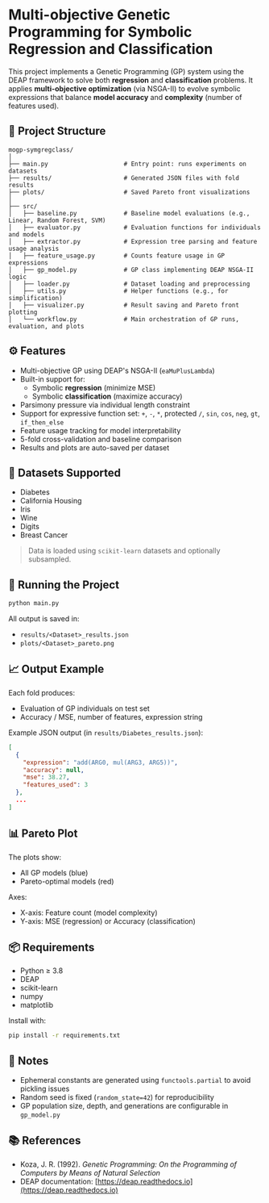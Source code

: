 # Multi-objective Genetic Programming for Symbolic Regression and Classification

This project implements a Genetic Programming (GP) system using the DEAP framework to solve both **regression** and **classification** problems. It applies **multi-objective optimization** (via NSGA-II) to evolve symbolic expressions that balance **model accuracy** and **complexity** (number of features used).

## 📁 Project Structure

```
mogp-symgregclass/
│
├── main.py                     # Entry point: runs experiments on datasets
├── results/                    # Generated JSON files with fold results
├── plots/                      # Saved Pareto front visualizations
│
├── src/
│   ├── baseline.py             # Baseline model evaluations (e.g., Linear, Random Forest, SVM)
│   ├── evaluator.py            # Evaluation functions for individuals and models
│   ├── extractor.py            # Expression tree parsing and feature usage analysis
│   ├── feature_usage.py        # Counts feature usage in GP expressions
│   ├── gp_model.py             # GP class implementing DEAP NSGA-II logic
│   ├── loader.py               # Dataset loading and preprocessing
│   ├── utils.py                # Helper functions (e.g., for simplification)
│   ├── visualizer.py           # Result saving and Pareto front plotting
│   └── workflow.py             # Main orchestration of GP runs, evaluation, and plots
```

## ⚙️ Features

- Multi-objective GP using DEAP's NSGA-II (`eaMuPlusLambda`)
- Built-in support for:
  - Symbolic **regression** (minimize MSE)
  - Symbolic **classification** (maximize accuracy)
- Parsimony pressure via individual length constraint
- Support for expressive function set: `+`, `-`, `*`, protected `/`, `sin`, `cos`, `neg`, `gt`, `if_then_else`
- Feature usage tracking for model interpretability
- 5-fold cross-validation and baseline comparison
- Results and plots are auto-saved per dataset

## 🧪 Datasets Supported

- Diabetes
- California Housing
- Iris
- Wine
- Digits
- Breast Cancer

> Data is loaded using `scikit-learn` datasets and optionally subsampled.

## 🚀 Running the Project

```bash
python main.py
```

All output is saved in:

- `results/<Dataset>_results.json`
- `plots/<Dataset>_pareto.png`

## 📈 Output Example

Each fold produces:
- Evaluation of GP individuals on test set
- Accuracy / MSE, number of features, expression string

Example JSON output (in `results/Diabetes_results.json`):
```json
[
  {
    "expression": "add(ARG0, mul(ARG3, ARG5))",
    "accuracy": null,
    "mse": 38.27,
    "features_used": 3
  },
  ...
]
```

## 📊 Pareto Plot

The plots show:
- All GP models (blue)
- Pareto-optimal models (red)

Axes:
- X-axis: Feature count (model complexity)
- Y-axis: MSE (regression) or Accuracy (classification)

## 📦 Requirements

- Python ≥ 3.8
- DEAP
- scikit-learn
- numpy
- matplotlib

Install with:

```bash
pip install -r requirements.txt
```

## 📌 Notes

- Ephemeral constants are generated using `functools.partial` to avoid pickling issues
- Random seed is fixed (`random_state=42`) for reproducibility
- GP population size, depth, and generations are configurable in `gp_model.py`

## 📚 References

- Koza, J. R. (1992). *Genetic Programming: On the Programming of Computers by Means of Natural Selection*
- DEAP documentation: [https://deap.readthedocs.io](https://deap.readthedocs.io)
